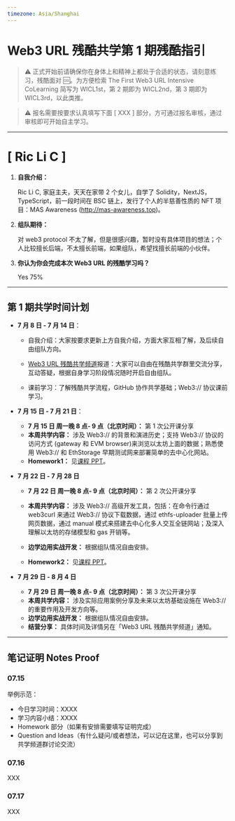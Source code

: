 ```yaml
---
timezone: Asia/Shanghai
---
```


# Web3 URL 残酷共学第 1 期残酷指引

> ⚠️ 正式开始前请确保你在身体上和精神上都处于合适的状态，请刻意练习，残酷面对 🆒。为方便检索 The First Web3 URL Intensive CoLearning 简写为 WICL1st，第 2 期即为 WICL2nd，第 3 期即为 WICL3rd，以此类推。

> ⚠️ 报名需要按要求认真填写下面 [ XXX ] 部分，方可通过报名审核，通过审核即可开始自主学习。

---

# [ Ric Li C ]

1. **自我介绍：**

    Ric Li C, 家庭主夫，天天在家带 2 个女儿，自学了 Solidity，NextJS，TypeScript，前一段时间在 BSC 链上，发行了个人的半慈善性质的 NFT 项目：MAS Awareness (http://mas-awareness.top)。

2. **组队期待：**

    对 web3 protocol 不太了解，但是很感兴趣，暂时没有具体项目的想法；个人比较擅长后端，不太擅长前端，如果组队，希望找擅长前端的小伙伴。

3. **你认为你会完成本次 Web3 URL 的残酷学习吗？**

    Yes 75%

---

## 第 1 期共学时间计划

-   **7 月 8 日 - 7 月 14 日**：

    -   自我介绍：大家按要求更新上方自我介绍，方面大家互相了解，及后续自由组队方向。

    -   [Web3 URL 残酷共学频道](https://t.me/LXDAO/8748)报道：大家可以自由在残酷共学群里交流分享，互动答疑，根据自身学习阶段情况随时开启自由组队。

    -   课前学习：了解残酷共学流程，GitHub 协作共学基础；Web3:// 协议课前学习。

-   **7 月 15 日 - 7 月 21 日**：

    -   **7 月 15 日 周一晚 8 点- 9 点（北京时间）：** 第 1 次公开课分享
    -   **本周共学内容：** 涉及 Web3:// 的背景和演进历史；支持 Web3:// 协议的访问方式 (gateway 和 EVM browser)来浏览以太坊上面的数据；熟悉使用 Web3:// 和 EthStorage 早期测试网来部署简单的去中心化网站。
    -   **Homework1：** 见[课程 PPT](https://docs.google.com/presentation/d/1egJUKJrjC9wjkmOF9sLBkTSwHpd6hl8FXkWehPW7kFk/edit#slide=id.g1754f50a55c_0_11)。

-   **7 月 22 日 - 7 月 28 日**

    -   **7 月 22 日 周一晚 8 点- 9 点（北京时间）：** 第 2 次公开课分享

    -   **本周共学内容：** 涉及 Web3:// 高级开发工具，包括：在命令行通过 web3curl 来通过 Web3:// 协议下载数据，通过 ethfs-uploader 批量上传网页数据，通过 manual 模式来搭建去中心化多人交互全链网站；及深入理解以太坊的存储模型和 gas 开销等。
    -   **边学边用实战开发：** 根据组队情况自由安排。
    -   **Homework2：** 见[课程 PPT](https://docs.google.com/presentation/d/1egJUKJrjC9wjkmOF9sLBkTSwHpd6hl8FXkWehPW7kFk/edit#slide=id.g1754f50a55c_0_11)。

-   **7 月 29 日 - 8 月 4 日**
    -   **7 月 29 日 周一晚 8 点- 9 点（北京时间）：** 第 3 次公开课分享
    -   **本周共学内容：** 涉及实际应用案例分享及未来以太坊基础设施在 Web3:// 的重要作用及开发方向等。
    -   **边学边用实战开发：** 根据组队情况自由安排。
    -   **结营分享：** 具体时间及详情另在「Web3 URL 残酷共学频道」通知。

---

## 笔记证明 Notes Proof

<!-- Content_START -->

### 07.15

举例示范：

-   今日学习时间：XXXX
-   学习内容小结：XXXX
-   Homework 部分（如果有安排需要填写证明完成）
-   Question and Ideas（有什么疑问/或者想法，可以记在这里，也可以分享到共学频道群讨论交流）

### 07.16

XXX

### 07.17

XXX

<!-- Content_END -->
